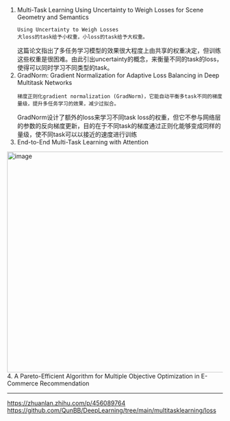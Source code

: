 1. Multi-Task Learning Using Uncertainty to Weigh Losses for Scene Geometry and Semantics
   ```
   Using Uncertainty to Weigh Losses
   大loss的task给予小权重，小loss的task给予大权重。
   ```
   这篇论文指出了多任务学习模型的效果很大程度上由共享的权重决定，但训练这些权重是很困难。由此引出uncertainty的概念，来衡量不同的task的loss，使得可以同时学习不同类型的task。
2. GradNorm: Gradient Normalization for Adaptive Loss Balancing in Deep Multitask Networks
   ```
   梯度正则化gradient normalization (GradNorm)，它能自动平衡多task不同的梯度量级，提升多任务学习的效果，减少过拟合。
   ```
   GradNorm设计了额外的loss来学习不同task loss的权重，但它不参与网络层的参数的反向梯度更新，目的在于不同task的梯度通过正则化能够变成同样的量级，使不同task可以以接近的速度进行训练    
3. End-to-End Multi-Task Learning with Attention  
<img width="516" alt="image" src="https://github.com/Hlufies/Algorithm_Learning/assets/130231524/0085a69f-00f6-4d35-ac07-beaeaf3f1e3d">  
4. A Pareto-Efficient Algorithm for Multiple Objective Optimization in E-Commerce Recommendation



--------------------------------------------------------------
https://zhuanlan.zhihu.com/p/456089764   
https://github.com/QunBB/DeepLearning/tree/main/multitasklearning/loss
   
